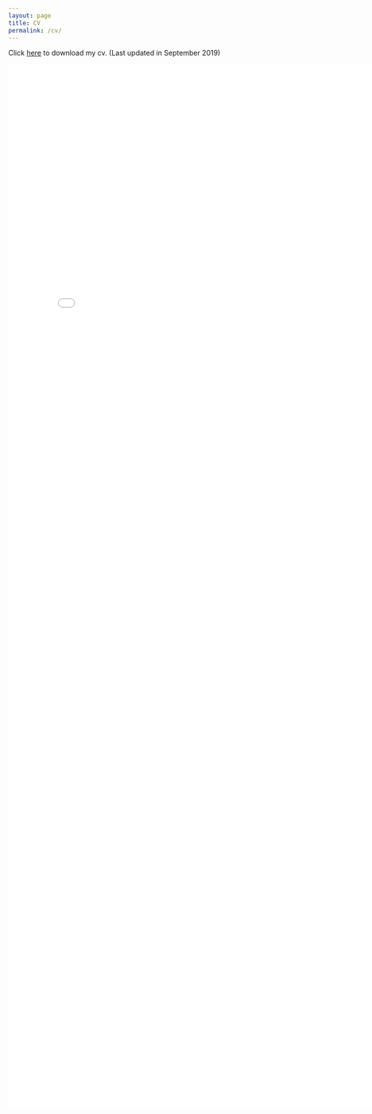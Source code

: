 ```yaml
---
layout: page
title: CV
permalink: /cv/
---
```


Click <a target="_blank" href="zou-cv-long.pdf">here</a> to download my cv. (Last updated in September 2019)

<embed src="zou-cv-long.pdf" width="800px" height="2100px" />
<!-- <ul>
	<li><a href="long_cv.pdf">CV</a> (4 pages)</li>
	<li><a href="two_page.pdf">Long resume</a> (2 pages)</li>
	<li><a href="short_cv.pdf">Short resume</a> (1 page)</li>
</ul> -->
